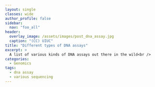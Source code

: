 ```yaml
---
layout: single
classes: wide
author_profile: false
sidebar:
  nav: "foo_all"
header:
  overlay_image: /assets/images/post_dna_assay.jpg
  caption: "(CC) UIUC"
title: "Different types of DNA assays"
excerpt: >
  A list of various kinds of DNA assays out there in the wild<br />
categories:
  - Genomics
tags:
  - dna assay
  - various sequencing
---
```


